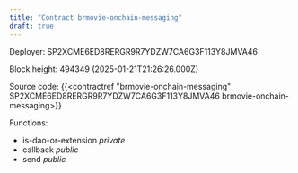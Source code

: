 ```yaml
---
title: "Contract brmovie-onchain-messaging"
draft: true
---
```

Deployer: SP2XCME6ED8RERGR9R7YDZW7CA6G3F113Y8JMVA46


 



Block height: 494349 (2025-01-21T21:26:26.000Z)

Source code: {{<contractref "brmovie-onchain-messaging" SP2XCME6ED8RERGR9R7YDZW7CA6G3F113Y8JMVA46 brmovie-onchain-messaging>}}

Functions:

* is-dao-or-extension _private_
* callback _public_
* send _public_
